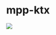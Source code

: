 # mpp-ktx
[![](https://jitpack.io/v/MikibeMiki/mpp-ktx.svg)](https://jitpack.io/#MikibeMiki/mpp-ktx)
